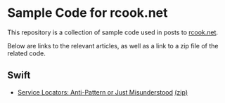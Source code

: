 # Sample Code for rcook.net

This repository is a collection of sample code used in posts to [rcook.net](https://rcook.net/).

Below are links to the relevant articles, as well as a link to a zip file of the related code.

## Swift

* [Service Locators: Anti-Pattern or Just Misunderstood](https://www.rcook.net/Service-Locators-Anti-Pattern-or-Just-Misunderstood) [(zip)](https://github.com/rcooknet/rcook.net-sample-code/raw/main/archives/service-locators-anti-pattern-or-just-misunderstood.playground.zip)
